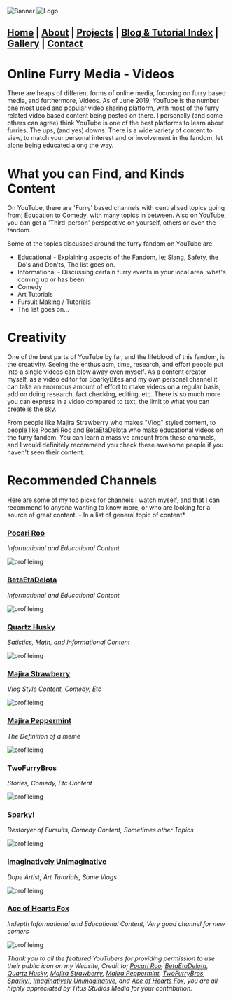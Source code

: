 ![Banner](/assets/images/IMG_0286_2.png)
![Logo](/assets/images/IMG_0286_3.png)

## [Home](https://titusstudiosmediagroup.github.io/)      |      [About](https://titusstudiosmediagroup.github.io/content/pages/about)     |    [Projects](https://titusstudiosmediagroup.github.io/content/pages/projects)      |      [Blog & Tutorial Index](https://titusstudiosmediagroup.github.io/blogindex)      |      [Gallery](https://titusstudiosmediagroup.github.io/content/pages/gallery)      |      [Contact](https://titusstudiosmediagroup.github.io/content/pages/contact)


# Online Furry Media - Videos

There are heaps of different forms of online media, focusing on furry based media, and furthermore, Videos. 
As of June 2019, YouTube is the number one most used and popular video sharing platform, with most of the furry related video based content being posted on there. I personally (and some others can agree) think YouTube is one of the best platforms to learn about furries, The ups, (and yes) downs. There is a wide variety of content to view, to match your personal interest and or involvement in the fandom, let alone being educated along the way. 


# What you can Find, and Kinds Content

On YouTube, there are 'Furry' based channels with centralised topics going from; Education to Comedy, with many topics in between.
Also on YouTube, you can get a 'Third-person' perspective on yourself, others or even the fandom.

Some of the topics discussed around the furry fandom on YouTube are:
 * Educational - Explaining aspects of the Fandom, Ie; Slang, Safety, the Do's and Don'ts, The list goes on.
 * Informational - Discussing certain furry events in your local area, what's coming up or has been.
 * Comedy
 * Art Tutorials
 * Fursuit Making / Tutorials
 * The list goes on...


# Creativity

One of the best parts of YouTube by far, and the lifeblood of this fandom, is the creativity. Seeing the enthusiasm, time, research, and effort people put into a single videos can blow away even myself. As a content creator myself, as a video editor for SparkyBites and my own personal channel it can take an enormous amount of effort to make videos on a regular basis, add on doing research, fact checking, editing, etc. There is so much more you can express in a video compared to text, the limit to what you can create is the sky.

From people like Majira Strawberry who makes "Vlog" styled content, to people like Pocari Roo and BetaEtaDelota who make educational videos on the furry fandom. You can learn a massive amount from these channels, and I would definitely recommend you check these awesome people if you haven't seen their content.


# Recommended Channels

Here are some of my top picks for channels I watch myself, and that I can recommend to anyone wanting to know more, or who are looking for a source of great content. - In a list of general topic of content*


### [Pocari Roo](https://www.youtube.com/channel/UCpic65F1ZwfHCtuCwkbqtdA/)
_Informational and Educational Content_

![profileimg](https://yt3.ggpht.com/a/AGF-l78gviTU5PsQbI5YfxR43dpt4a82bK1cUdK4xw=s288-mo-c-c0xffffffff-rj-k-no)



### [BetaEtaDelota](https://www.youtube.com/channel/UCYud9gPgbjQV7z_nhaojGcg)
_Informational and Educational Content_

![profileimg](https://yt3.ggpht.com/a/AGF-l7-efGUs1cR8FFnMYuelBfB99YuXtBLicBL4ug=s288-mo-c-c0xffffffff-rj-k-no)



### [Quartz Husky](https://www.youtube.com/channel/UCmad2GY1CmBMCP0JxkOgEXA)
_Satistics, Math, and Informational Content_

![profileimg](https://yt3.ggpht.com/a/AGF-l79kvMP3Fyg2M7zSBPbbxM0-xFibyLMqnzLvgg=s288-mo-c-c0xffffffff-rj-k-no)



### [Majira Strawberry](https://www.youtube.com/user/kyleispurrfect)
_Vlog Style Content, Comedy, Etc_

![profileimg](https://yt3.ggpht.com/a/AGF-l7_E6xnL8qBXnneORKp12cK67oaFkfpaker1_A=s288-mo-c-c0xffffffff-rj-k-no)



### [Majira Peppermint](https://www.youtube.com/channel/UCGZ2H9AZnSiHRN5sVUU7CbA)
_The Definition of a meme_

![profileimg](https://yt3.ggpht.com/a/AGF-l7915xmwDfoS5l1vp-uLIcTWtwoRZI1waF2RIA=s288-mo-c-c0xffffffff-rj-k-no)



### [TwoFurryBros](https://www.youtube.com/channel/UCiWmp9z9mc1IFj5dnqGpOMA)
_Stories, Comedy, Etc Content_

![profileimg](https://yt3.ggpht.com/a/AGF-l78nBcgPHRSA_JDMY0kpUx0VMxCZsZozdnvK-w=s288-mo-c-c0xffffffff-rj-k-no)



### [Sparky!](https://www.youtube.com/channel/UCuoeboTy1Sdr-IBDPPygsJQ)
_Destoryer of Fursuits, Comedy Content, Sometimes other Topics_

![profileimg](https://yt3.ggpht.com/a/AGF-l7_kC0bkn36wpPM7t_8qq5j_rTYAZ9J8lhgTPw=s288-mo-c-c0xffffffff-rj-k-no)



### [Imaginatively Unimaginative](https://www.youtube.com/channel/UCvDMaD61IGdsBAlkG2TsaDw)
_Dope Artist, Art Tutorials, Some Vlogs_

![profileimg](https://yt3.ggpht.com/a/AGF-l7_diCSlYHrtOIS43VyB_2MsuObEyZBHDRCEiQ=s288-mo-c-c0xffffffff-rj-k-no)



### [Ace of Hearts Fox](https://www.youtube.com/channel/UCdrogTpVkwZdhRXtqSxv5lQ)
_Indepth Informational and Educational Content, Very good channel for new comers_

![profileimg](https://yt3.ggpht.com/a/AGF-l79mmFDbNzFY2gAq0hNlA2pXu_wctoie2CdxFQ=s288-mo-c-c0xffffffff-rj-k-no)







_Thank you to all the featured YouTubers for providing permission to use their public icon on my Website, Credit to;
[Pocari Roo](https://www.youtube.com/channel/UCpic65F1ZwfHCtuCwkbqtdA/), [BetaEtaDelota](https://www.youtube.com/channel/UCYud9gPgbjQV7z_nhaojGcg), [Quartz Husky](https://www.youtube.com/channel/UCmad2GY1CmBMCP0JxkOgEXA), [Majira Strawberry](https://www.youtube.com/user/kyleispurrfect), [Majira Peppermint](https://www.youtube.com/channel/UCGZ2H9AZnSiHRN5sVUU7CbA), [TwoFurryBros](https://www.youtube.com/channel/UCiWmp9z9mc1IFj5dnqGpOMA), [Sparky!](https://www.youtube.com/channel/UCuoeboTy1Sdr-IBDPPygsJQ), [Imaginatively Unimaginative](https://www.youtube.com/channel/UCvDMaD61IGdsBAlkG2TsaDw), and [Ace of Hearts Fox](https://www.youtube.com/channel/UCdrogTpVkwZdhRXtqSxv5lQ), you are all highly appreciated by Titus Studios Media for your contribution._
